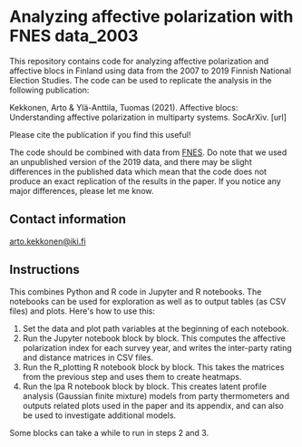 # Analyzing affective polarization with FNES data_2003

This repository contains code for analyzing affective polarization and affective blocs in Finland using data from the 2007 to 2019 Finnish National Election Studies. The code can be used to replicate the analysis in the following publication:

Kekkonen, Arto & Ylä-Anttila, Tuomas (2021). Affective blocs: Understanding affective polarization in multiparty systems. SocArXiv. [url]

Please cite the publication if you find this useful!

The code should be combined with data from [FNES](https://www.vaalitutkimus.fi/en). Do note that we used an unpublished version of the 2019 data, and there may be slight differences in the published data which mean that the code does not produce an exact replication of the results in the paper. If you notice any major differences, please let me know.

## Contact information

arto.kekkonen@iki.fi

## Instructions

This combines Python and R code in Jupyter and R notebooks. The notebooks can be used for exploration as well as to output tables (as CSV files) and plots. Here's how to use this:

1. Set the data and plot path variables at the beginning of each notebook.
2. Run the Jupyter notebook block by block. This computes the affective polarization index for each survey year, and writes the inter-party rating and distance matrices in CSV files.
3. Run the R_plotting R notebook block by block. This takes the matrices from the previous step and uses them to create heatmaps.
4. Run the lpa R notebook block by block. This creates latent profile analysis (Gaussian finite mixture) models from party thermometers and outputs related plots used in the paper and its appendix, and can also be used to investigate additional models.

Some blocks can take a while to run in steps 2 and 3.
